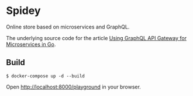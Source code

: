 # Spidey

Online store based on microservices and GraphQL.

The underlying source code for the article [Using GraphQL API Gateway for Microservices in Go](https://outcrawl.com/go-graphql-gateway-microservices).

## Build

```
$ docker-compose up -d --build
```

Open <http://localhost:8000/playground> in your browser.
